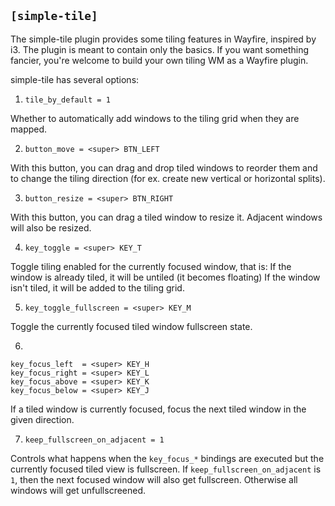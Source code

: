 ## `[simple-tile]`

The simple-tile plugin provides some tiling features in Wayfire, inspired by i3. The plugin is meant to contain only the basics. If you want something fancier, you're welcome to build your own tiling WM as a Wayfire plugin.

simple-tile has several options:

1. `tile_by_default = 1`

Whether to automatically add windows to the tiling grid when they are mapped.

2. `button_move = <super> BTN_LEFT`

With this button, you can drag and drop tiled windows to reorder them and to change the tiling direction (for ex. create new vertical or horizontal splits).

3. `button_resize = <super> BTN_RIGHT`

With this button, you can drag a tiled window to resize it. Adjacent windows will also be resized.

4. `key_toggle = <super> KEY_T`

Toggle tiling enabled for the currently focused window, that is:
If the window is already tiled, it will be untiled (it becomes floating)
If the window isn't tiled, it will be added to the tiling grid.

5. `key_toggle_fullscreen = <super> KEY_M`

Toggle the currently focused tiled window fullscreen state.

6.
```
key_focus_left  = <super> KEY_H
key_focus_right = <super> KEY_L
key_focus_above = <super> KEY_K
key_focus_below = <super> KEY_J
```
If a tiled window is currently focused, focus the next tiled window in the given direction.

7. `keep_fullscreen_on_adjacent = 1`

Controls what happens when the `key_focus_*` bindings are executed but the currently focused tiled view is fullscreen. If `keep_fullscreen_on_adjacent` is `1`, then the next focused window will also get fullscreen. Otherwise all windows will get unfullscreened.